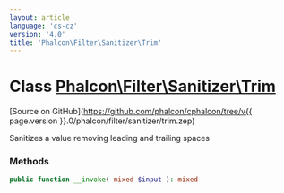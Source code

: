 ```yaml
---
layout: article
language: 'cs-cz'
version: '4.0'
title: 'Phalcon\Filter\Sanitizer\Trim'
---
```

# Class [Phalcon\Filter\Sanitizer\Trim](Phalcon_Filter_Sanitizer_Trim)

[Source on GitHub](https://github.com/phalcon/cphalcon/tree/v{{ page.version }}.0/phalcon/filter/sanitizer/trim.zep)

Sanitizes a value removing leading and trailing spaces

### Methods

```php
public function __invoke( mixed $input ): mixed
```